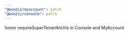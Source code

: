 ```yaml
---
"@wso2is/myaccount": patch
"@wso2is/console": patch
---
```


honor requireSuperTenantInUrls in Console and MyAccount
